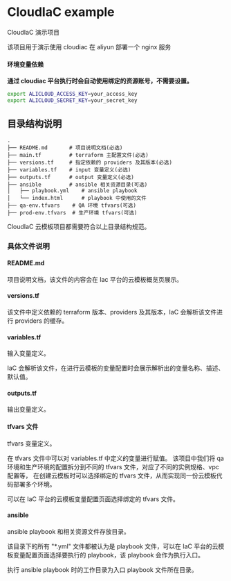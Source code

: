CloudIaC example
===================
CloudIaC 演示项目

该项目用于演示使用 cloudiac 在 aliyun 部署一个 nginx 服务

#### 环境变量依赖

**通过 cloudiac 平台执行时会自动使用绑定的资源账号，不需要设置。**

```bash
export ALICLOUD_ACCESS_KEY=your_access_key
export ALICLOUD_SECRET_KEY=your_secret_key
```

## 目录结构说明
```text
.
├── README.md       # 项目说明文档(必选)
├── main.tf         # terraform 主配置文件(必选)
├── versions.tf     # 指定依赖的 providers 及其版本(必选)
├── variables.tf    # input 变量定义(必选)
├── outputs.tf      # output 变量定义(必选) 
├── ansible         # ansible 相关资源目录(可选)
│   ├── playbook.yml    # ansible playbook
│   └── index.html      # playbook 中使用的文件
├── qa-env.tfvars    # QA 环境 tfvars(可选)
├── prod-env.tfvars  # 生产环境 tfvars(可选)
```

CloudIaC 云模板项目都需要符合以上目录结构规范。

### 具体文件说明
#### README.md
项目说明文档，该文件的内容会在 Iac 平台的云模板概览页展示。

#### versions.tf
该文件中定义依赖的 terraform 版本、providers 及其版本，IaC 会解析该文件进行 providers 的缓存。

#### variables.tf
输入变量定义。

IaC 会解析该文件，在进行云模板的变量配置时会展示解析出的变量名称、描述、默认值。

#### outputs.tf
输出变量定义。

#### tfvars 文件
tfvars 变量定义。

在 tfvars 文件中可以对 variables.tf 中定义的变量进行赋值。
该项目中我们将 qa 环境和生产环境的配置拆分到不同的 tfvars 文件，对应了不同的实例规格、vpc 配置等，
在创建云模板时可以选择绑定的 tfvars 文件，从而实现同一份云模板代码部署多个环境。

可以在 IaC 平台的云模板变量配置页面选择绑定的 tfvars 文件。

#### ansible
ansible playbook 和相关资源文件存放目录。

该目录下的所有 "*.yml" 文件都被认为是 playbook 文件，可以在 IaC 
平台的云模板变量配置页面选择要执行的 playbook，该 playbook 会作为执行入口。

执行 ansible playbook 时的工作目录为入口 playbook 文件所在目录。

